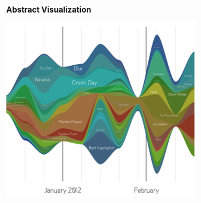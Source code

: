##  Abstract Visualization

![](/images/vis/2000px-LastGraph_example.svg.png) <!-- .element width="50%" -->
